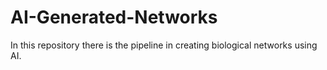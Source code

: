 # AI-Generated-Networks
In this repository there is the pipeline in creating biological networks using AI.
